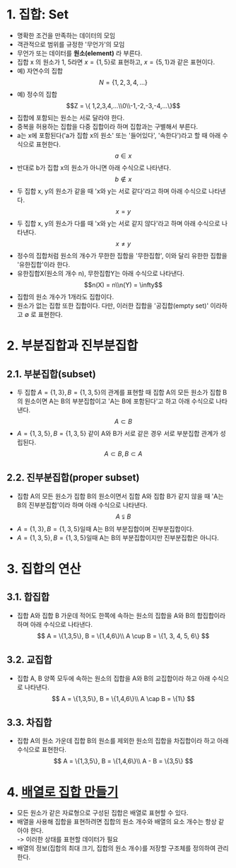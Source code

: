 # 1. 집합: Set
- 명확한 조건을 만족하는 데이터의 모임
- 객관적으로 범위를 규정한 '무언가'의 모임
- 무언가 또는 데이터를 **원소(element)** 라 부른다.
- 집합 x 의 원소가 1, 5라면 $x = \{1, 5\}$로 표현하고, $x = \{5, 1\}$과 같은 표현이다.
- 예) 자연수의 집합
$$N = \{1, 2, 3, 4, ...\}$$
- 예) 정수의 집합
$$Z = \{ 1,2,3,4,...\\0\\-1,-2,-3,-4,...\}$$
- 집합에 포함되는 원소는 서로 달라야 한다.
- 중복을 허용하는 집합을 다중 집합이라 하며 집합과는 구별해서 부른다.
- a는 x에 포함된다('a가 집합 x의 원소' 또는 '들어있다', '속한다')라고 할 때 아래 수식으로 표현한다.
$$a \in x$$
- 반대로 b가 집합 x의 원소가 아니면 아래 수식으로 나타낸다.
$$b \notin x$$
- 두 집합 x, y의 원소가 같을 때 'x와 y는 서로 같다'라고 하며 아래 수식으로 나타낸다.
$$ x = y $$
- 두 집합 x, y의 원소가 다를 때 'x와 y는 서로 같지 않다'라고 하며 아래 수식으로 나타낸다.
$$ x \not= y $$
- 정수의 집합처럼 원소의 개수가 무한한 집합을 '무한집합', 이와 달리 유한한 집합을 '유한집합'이라 한다.
- 유한집합X(원소의 개수 n), 무한집합Y는 아래 수식으로 나타낸다.
$$n(X) = n\\n(Y) = \infty$$
- 집합의 원소 개수가 1개라도 집합이다.
- 원소가 없는 집합 또한 집합이다. 다만, 이러한 집합을 '공집합(empty set)' 이라하고 $\emptyset$ 로 표현한다.

# 2. 부분집합과 진부분집합
## 2.1. 부분집합(subset)
- 두 집합 $A = \{1,3\}, B = \{1,3,5\}$의 관계를 표현할 때 집합 A의 모든 원소가 집합 B의 원소이면 A는 B의 부분집합이고 'A는 B에 포함된다'고 하고 아래 수식으로 나타낸다.
$$A \subset B$$
- $A = \{1,3,5\}, B = \{1,3,5\}$ 같이 A와 B가 서로 같은 경우 서로 부분집합 관계가 성립된다.
$$A \subset B, B \subset A$$
## 2.2. 진부분집합(proper subset)
- 집합 A의 모든 원소가 집합 B의 원소이면서 집합 A와 집합 B가 같지 않을 때 'A는 B의 진부분집합'이라 하며 아래 수식으로 나타낸다.
$$A \subsetneqq B$$
- $A = \{1,3\}, B = \{1,3,5\}$일때 A는 B의 부분집합이며 진부분집합이다.
- $A = \{1,3,5\}, B = \{1,3,5\}$일때 A는 B의 부분집합이지만 진부분집합은 아니다.
# 3. 집합의 연산
## 3.1. 합집합
- 집합 A와 집합 B 가운데 적어도 한쪽에 속하는 원소의 집합을 A와 B의 합집합이라 하며 아래 수식으로 나타낸다.
$$
    A = \{1,3,5\}, B = \{1,4,6\}\\ A \cup B = \{1, 3, 4, 5, 6\}
$$
## 3.2. 교집합
- 집합 A, B 양쪽 모두에 속하는 원소의 집합을 A와 B의 교집합이라 하고 아래 수식으로 나타낸다.
$$
    A = \{1,3,5\}, B = \{1,4,6\}\\ A \cap B = \{1\}
$$
## 3.3. 차집합
- 집합 A의 원소 가운데 집합 B의 원소를 제외한 원소의 집합을 차집합이라 하고 아래 수식으로 표현한다.
$$
    A = \{1,3,5\}, B = \{1,4,6\}\\ A - B = \{3,5\}
$$

# 4. [배열로 집합 만들기]()
- 모든 원소가 같은 자료형으로 구성된 집합은 배열로 표현할 수 있다.
- 배열을 사용해 집합을 표현하려면 집합의 원소 개수와 배열의 요소 개수는 항상 같아야 한다.   
-> 이러한 상태를 표현할 데이터가 필요
- 배열의 정보(집합의 최대 크기, 집합의 원소 개수)를 저장할 구조체를 정의하여 관리한다.
```c

```
